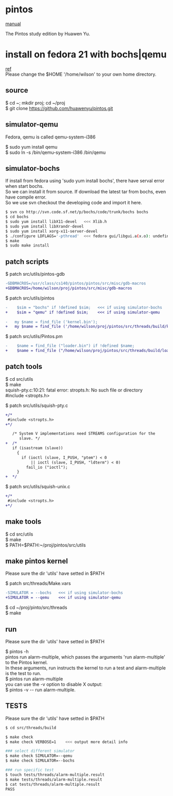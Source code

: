 pintos
======
[manual](http://web.stanford.edu/class/cs140/projects/pintos/pintos.html)  
  
The Pintos study edition by Huawen Yu.  

install on fedora 21 with bochs|qemu
====================================

[ref](https://pintosiiith.wordpress.com/2012/09/13/install-pintos-with-qemu/)  
Please change the $HOME '/home/wilson' to your own home directory.

source
------
$ cd ~; mkdir proj; cd ~/proj  
$ git clone https://github.com/huawenyu/pintos.git  

simulator-qemu
--------------
Fedora, qemu is called qemu-system-i386  
  
$ sudo yum install qemu  
$ sudo ln -s /bin/qemu-system-i386 /bin/qemu  

simulator-bochs
---------------
If install from fedora using 'sudo yum install bochs', there have serval error when start bochs.  
So we can install it from source. If download the latest tar from bochs, even have compile error.  
So we use svn checkout the developing code and import it here.  

```bash
$ svn co http://svn.code.sf.net/p/bochs/code/trunk/bochs bochs
$ cd bochs
$ sudo yum install libX11-devel   <<< Xlib.h
$ sudo yum install libXrandr-devel
$ sudo yum install xorg-x11-server-devel
$ ./configure LDFLAGS='-pthread'  <<< fedora gui/libgui.a(x.o): undefined reference to symbol 'XSetForeground'
$ make
$ sudo make install
```

patch scripts
-------------
$ patch src/utils/pintos-gdb  
```diff
-GDBMACROS=/usr/class/cs140/pintos/pintos/src/misc/gdb-macros
+GDBMACROS=/home/wilson/proj/pintos/src/misc/gdb-macros
```
  
$ patch src/utils/pintos  
```diff
-    $sim = "bochs" if !defined $sim;   <<< if using simulator-bochs
+    $sim = "qemu" if !defined $sim;    <<< if using simulator-qemu
  
-	my $name = find_file ('kernel.bin');
+	my $name = find_file ('/home/wilson/proj/pintos/src/threads/build/kernel.b<
```
  
$ patch src/utils/Pintos.pm  
```diff
-    $name = find_file ("loader.bin") if !defined $name;
+    $name = find_file ("/home/wilson/proj/pintos/src/threads/build/loader.bin") if !defined $name;
```

patch tools
-----------
$ cd src/utils  
$ make  
squish-pty.c:10:21: fatal error: stropts.h: No such file or directory  
 #include <stropts.h>  
  
$ patch src/utils/squish-pty.c  
```diff
+/*
 #include <stropts.h>
+*/

   /* System V implementations need STREAMS configuration for the
      slave. */
+  /*
   if (isastream (slave))
     {
       if (ioctl (slave, I_PUSH, "ptem") < 0
           || ioctl (slave, I_PUSH, "ldterm") < 0)
         fail_io ("ioctl");
     }
+  */
```
  
$ patch src/utils/squish-unix.c  
```diff
+/*
 #include <stropts.h>
+*/
```
  
make tools
----------
$ cd src/utils  
$ make  
$ PATH=$PATH:~/proj/pintos/src/utils  


make pintos kernel
------------------
Please sure the dir 'utils' have setted in $PATH  

$ patch src/threads/Make.vars  
```diff
-SIMULATOR = --bochs   <<< if using simulator-bochs
+SIMULATOR = --qemu    <<< if using simulator-qemu
```
  
$ cd ~/proj/pinto/src/threads  
$ make  

run
---
Please sure the dir 'utils' have setted in $PATH  

$ pintos -h  
pintos run alarm-multiple, which passes the arguments 'run alarm-multiple' to the Pintos kernel.  
In these arguments, run instructs the kernel to run a test and alarm-multiple is the test to run.  
$ pintos run alarm-multiple  
you can use the -v option to disable X output:  
$ pintos -v -- run alarm-multiple.

TESTS
-----
Please sure the dir 'utils' have setted in $PATH  

```bash
$ cd src/threads/build

$ make check
$ make check VERBOSE=1    <<< output more detail info

### select different simulator
$ make check SIMULATOR=--qemu
$ make check SIMULATOR=--bochs

### run specific test
$ touch tests/threads/alarm-multiple.result
$ make tests/threads/alarm-multiple.result
$ cat tests/threads/alarm-multiple.result
PASS
```
